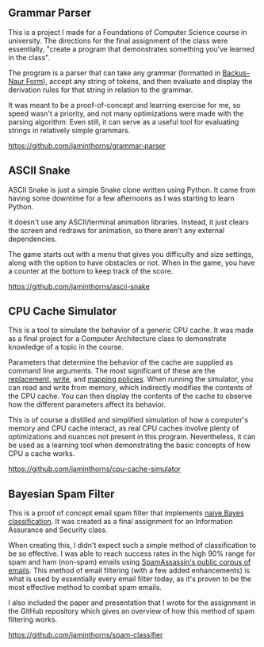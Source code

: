 ## Grammar Parser

This is a project I made for a Foundations of Computer Science course in
university. The directions for the final assignment of the class were
essentially, "create a program that demonstrates something you've learned in the
class".

The program is a parser that can take any grammar (formatted in [Backus–Naur
Form](https://en.wikipedia.org/wiki/Backus%E2%80%93Naur_Form)), accept any
string of tokens, and then evaluate and display the derivation rules for that
string in relation to the grammar.

It was meant to be a proof-of-concept and learning exercise for me, so speed
wasn't a priority, and not many optimizations were made with the parsing
algorithm. Even still, it can serve as a useful tool for evaluating strings in
relatively simple grammars.

https://github.com/jaminthorns/grammar-parser

## ASCII Snake

ASCII Snake is just a simple Snake clone written using Python. It came from
having some downtime for a few afternoons as I was starting to learn Python.

It doesn't use any ASCII/terminal animation libraries. Instead, it just clears
the screen and redraws for animation, so there aren't any external dependencies.

The game starts out with a menu that gives you difficulty and size settings,
along with the option to have obstacles or not. When in the game, you have a
counter at the bottom to keep track of the score.

https://github.com/jaminthorns/ascii-snake

## CPU Cache Simulator

This is a tool to simulate the behavior of a generic CPU cache. It was made as a
final project for a Computer Architecture class to demonstrate knowledge of a
topic in the course.

Parameters that determine the behavior of the cache are supplied as command line
arguments. The most significant of these are the
[replacement](https://en.wikipedia.org/wiki/CPU_cache#Replacement_policies),
[write](https://en.wikipedia.org/wiki/CPU_cache#Write_policies), and [mapping
policies](https://en.wikipedia.org/wiki/CPU_cache#Associativity). When running
the simulator, you can read and write from memory, which indirectly modifies the
contents of the CPU cache. You can then display the contents of the cache to
observe how the different parameters affect its behavior.

This is of course a distilled and simplified simulation of how a computer's
memory and CPU cache interact, as real CPU caches involve plenty of
optimizations and nuances not present in this program. Nevertheless, it can be
used as a learning tool when demonstrating the basic concepts of how CPU a cache
works.

https://github.com/jaminthorns/cpu-cache-simulator

## Bayesian Spam Filter

This is a proof of concept email spam filter that implements [naive Bayes
classification](https://en.wikipedia.org/wiki/Naive_Bayes_classifier). It was
created as a final assignment for an Information Assurance and Security class.

When creating this, I didn't expect such a simple method of classification to be
so effective. I was able to reach success rates in the high 90% range for spam
and ham (non-spam) emails using [SpamAssassin's public corpus of
emails](https://spamassassin.apache.org/publiccorpus/). This method of email
filtering (with a few added enhancements) is what is used by essentially every
email filter today, as it's proven to be the most effective method to combat
spam emails.

I also included the paper and presentation that I wrote for the assignment in
the GitHub repository which gives an overview of how this method of spam
filtering works.

https://github.com/jaminthorns/spam-classifier
